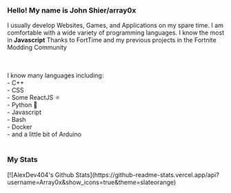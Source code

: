<h3>Hello! My name is John Shier/array0x</h3>
<p>I usually develop Websites, Games, and Applications on my spare time. I am comfortable with a wide variety of programming languages. I know the most in <b>Javascript</b> Thanks to FortTime and my previous projects in the Fortnite Modding Community</p><br><br>
I know many languages including:<br>
- C++<br>
- CSS<br>
- Some ReactJS ⚛<br>
- Python 🐍<br>
- Javascript<br>
- Bash<br>
- Docker<br>
- and a little bit of Arduino<br><br>

<h3>My Stats</h3>
[![AlexDev404's Github Stats](https://github-readme-stats.vercel.app/api?username=Array0x&show_icons=true&theme=slateorange)
